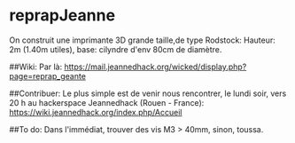 reprapJeanne
============
On construit une imprimante 3D grande taille,de type Rodstock:
Hauteur: 2m (1.40m utiles), base: cilyndre d'env 80cm de diamètre.

##Wiki:
Par là: https://mail.jeannedhack.org/wicked/display.php?page=reprap_geante

##Contribuer:
Le plus simple est de venir nous rencontrer, le lundi soir, vers 20 h au hackerspace Jeannedhack (Rouen - France):  https://wiki.jeannedhack.org/index.php/Accueil

##To do:
Dans l'immédiat, trouver des vis M3 > 40mm, sinon, toussa.
